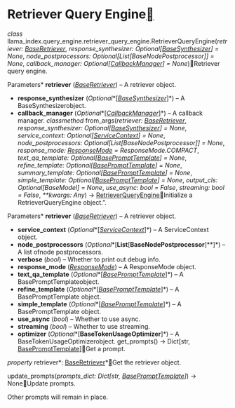 Retriever Query Engine[](#module-llama_index.query_engine.retriever_query_engine "Permalink to this heading")
==============================================================================================================

*class* llama\_index.query\_engine.retriever\_query\_engine.RetrieverQueryEngine(*retriever: [BaseRetriever](../retrievers.html#llama_index.indices.base_retriever.BaseRetriever "llama_index.indices.base_retriever.BaseRetriever")*, *response\_synthesizer: Optional[[BaseSynthesizer](../response_synthesizer.html#llama_index.response_synthesizers.BaseSynthesizer "llama_index.response_synthesizers.base.BaseSynthesizer")] = None*, *node\_postprocessors: Optional[List[BaseNodePostprocessor]] = None*, *callback\_manager: Optional[[CallbackManager](../../callbacks.html#llama_index.callbacks.CallbackManager "llama_index.callbacks.base.CallbackManager")] = None*)[](#llama_index.query_engine.retriever_query_engine.RetrieverQueryEngine "Permalink to this definition")Retriever query engine.

Parameters* **retriever** ([*BaseRetriever*](../retrievers.html#llama_index.indices.base_retriever.BaseRetriever "llama_index.indices.base_retriever.BaseRetriever")) – A retriever object.
* **response\_synthesizer** (*Optional**[*[*BaseSynthesizer*](../response_synthesizer.html#llama_index.response_synthesizers.BaseSynthesizer "llama_index.response_synthesizers.BaseSynthesizer")*]*) – A BaseSynthesizerobject.
* **callback\_manager** (*Optional**[*[*CallbackManager*](../../callbacks.html#llama_index.callbacks.CallbackManager "llama_index.callbacks.CallbackManager")*]*) – A callback manager.
*classmethod* from\_args(*retriever: [BaseRetriever](../retrievers.html#llama_index.indices.base_retriever.BaseRetriever "llama_index.indices.base_retriever.BaseRetriever")*, *response\_synthesizer: Optional[[BaseSynthesizer](../response_synthesizer.html#llama_index.response_synthesizers.BaseSynthesizer "llama_index.response_synthesizers.base.BaseSynthesizer")] = None*, *service\_context: Optional[[ServiceContext](../../service_context.html#llama_index.indices.service_context.ServiceContext "llama_index.indices.service_context.ServiceContext")] = None*, *node\_postprocessors: Optional[List[BaseNodePostprocessor]] = None*, *response\_mode: [ResponseMode](../response_synthesizer.html#llama_index.response_synthesizers.ResponseMode "llama_index.response_synthesizers.type.ResponseMode") = ResponseMode.COMPACT*, *text\_qa\_template: Optional[[BasePromptTemplate](../../prompts.html#llama_index.prompts.base.BasePromptTemplate "llama_index.prompts.base.BasePromptTemplate")] = None*, *refine\_template: Optional[[BasePromptTemplate](../../prompts.html#llama_index.prompts.base.BasePromptTemplate "llama_index.prompts.base.BasePromptTemplate")] = None*, *summary\_template: Optional[[BasePromptTemplate](../../prompts.html#llama_index.prompts.base.BasePromptTemplate "llama_index.prompts.base.BasePromptTemplate")] = None*, *simple\_template: Optional[[BasePromptTemplate](../../prompts.html#llama_index.prompts.base.BasePromptTemplate "llama_index.prompts.base.BasePromptTemplate")] = None*, *output\_cls: Optional[BaseModel] = None*, *use\_async: bool = False*, *streaming: bool = False*, *\*\*kwargs: Any*) → [RetrieverQueryEngine](retriever_router_query_engine.html#llama_index.query_engine.retriever_query_engine.RetrieverQueryEngine "llama_index.query_engine.retriever_query_engine.RetrieverQueryEngine")[](#llama_index.query_engine.retriever_query_engine.RetrieverQueryEngine.from_args "Permalink to this definition")Initialize a RetrieverQueryEngine object.”.

Parameters* **retriever** ([*BaseRetriever*](../retrievers.html#llama_index.indices.base_retriever.BaseRetriever "llama_index.indices.base_retriever.BaseRetriever")) – A retriever object.
* **service\_context** (*Optional**[*[*ServiceContext*](../../service_context.html#llama_index.indices.service_context.ServiceContext "llama_index.indices.service_context.ServiceContext")*]*) – A ServiceContext object.
* **node\_postprocessors** (*Optional**[**List**[**BaseNodePostprocessor**]**]*) – A list ofnode postprocessors.
* **verbose** (*bool*) – Whether to print out debug info.
* **response\_mode** ([*ResponseMode*](../response_synthesizer.html#llama_index.response_synthesizers.ResponseMode "llama_index.response_synthesizers.ResponseMode")) – A ResponseMode object.
* **text\_qa\_template** (*Optional**[*[*BasePromptTemplate*](../../prompts.html#llama_index.prompts.base.BasePromptTemplate "llama_index.prompts.base.BasePromptTemplate")*]*) – A BasePromptTemplateobject.
* **refine\_template** (*Optional**[*[*BasePromptTemplate*](../../prompts.html#llama_index.prompts.base.BasePromptTemplate "llama_index.prompts.base.BasePromptTemplate")*]*) – A BasePromptTemplate object.
* **simple\_template** (*Optional**[*[*BasePromptTemplate*](../../prompts.html#llama_index.prompts.base.BasePromptTemplate "llama_index.prompts.base.BasePromptTemplate")*]*) – A BasePromptTemplate object.
* **use\_async** (*bool*) – Whether to use async.
* **streaming** (*bool*) – Whether to use streaming.
* **optimizer** (*Optional**[**BaseTokenUsageOptimizer**]*) – A BaseTokenUsageOptimizerobject.
get\_prompts() → Dict[str, [BasePromptTemplate](../../prompts.html#llama_index.prompts.base.BasePromptTemplate "llama_index.prompts.base.BasePromptTemplate")][](#llama_index.query_engine.retriever_query_engine.RetrieverQueryEngine.get_prompts "Permalink to this definition")Get a prompt.

*property* retriever*: [BaseRetriever](../retrievers.html#llama_index.indices.base_retriever.BaseRetriever "llama_index.indices.base_retriever.BaseRetriever")*[](#llama_index.query_engine.retriever_query_engine.RetrieverQueryEngine.retriever "Permalink to this definition")Get the retriever object.

update\_prompts(*prompts\_dict: Dict[str, [BasePromptTemplate](../../prompts.html#llama_index.prompts.base.BasePromptTemplate "llama_index.prompts.base.BasePromptTemplate")]*) → None[](#llama_index.query_engine.retriever_query_engine.RetrieverQueryEngine.update_prompts "Permalink to this definition")Update prompts.

Other prompts will remain in place.

